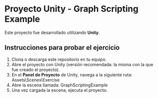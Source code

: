 # Proyecto Unity - Graph Scripting Example

Este proyecto fue desarrollado utilizando **Unity**.

## Instrucciones para probar el ejercicio

1. Clona o descarga este repositorio en tu equipo.
2. Abre el proyecto con Unity (versión recomendada: la misma con la que fue creado el proyecto).
3. En el **Panel de Proyecto** de Unity, navega a la siguiente ruta: Assets\Scenes\Exercise
4.  Abre la escena llamada: GraphScriptingExample
5. Una vez cargada la escena, ejecuta el proyecto.
